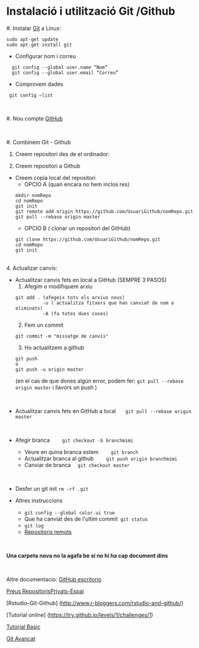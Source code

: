 # Instalació i utilització Git /Github


#.  Instalar [Git](https://git-scm.com/book/es/v1/Empezando-Instalando-Git) a Linux:
```
sudo apt-get update
sudo apt-get install git
```

  * Configurar nom i correu 
```
  git config --global user.name “Nom”
  git config --global user.email “Correu”
```
  * Comprovem dades
```
 git config –list
```
<br>


#. Nou compte [GitHub](https://github.com) 

<br>

#. Combinem Git - Github
1. Creem repositori des de el ordinador:
```  ```

2. Creem repositori a Github
* Creem copia local del repositori
	* OPCIO A (quan encara no hem inclos res) 
	```
	mkdir nomRepo
	cd nomRepo
	git init 
	git remote add origin https://github.com/UsuariGithub/nomRepo.git
	git pull --rebase origin master
	```
	* OPCIO B ( clonar un repositori del GitHub)
	```
	git clone https://github.com/UsuariGithub/nomRepo.git
	cd nomRepo
	git init 
	```
	
<br>
4. Actualizar canvis:

* Actualitzar canvis fets en local a GitHub (SEMPRE 3 PASOS)
	1. Afegim o modifiquem arxiu
    ```
    git add . (afegeix tots els arxius nous)
              -u ( actualitza fitxers que han canviat de nom o eliminats)
              -A (fa totes dues coses)
    ```
  	2. Fem un commit
    ```
    git commit -m "missatge de canvis"
    ```
   	3. Ho actualitzem a github
    ```
    git push 
    o
    git push -u origin master
    ```
    (en el cas de que dones algún error, podem fer: ```git pull --rebase origin master``` i llavors un push )
    
<br>
	
* Actualitzar canvis fets en GitHub a local
  ```    git pull --rebase origin master  ```
  
  <br>
  
* Afegir branca 
 	```  	git checkout -b branchmimi  	```
	* Veure en quina branca estem
	``` 	git branch 	```
	* Actualitzar branca al github
	``` 	git push origin branchmimi 	```
	* Canviar de branca 
  ```   git checkout master   ```

<br>

* Desfer un git init
```rm -rf .git```

* Altres instruccions
	* ```git config --global color.ui true ```
	* Que ha canviat des de l'ultim commit``` git status```
	* ```git log```
	* [Repositoris remots](https://git-scm.com/book/es/v1/Fundamentos-de-Git-Trabajando-con-repositorios-remotos)


<br>

**Una carpeta nova no la agafa be si no hi ha cap document dins**

<br>

Altre documentacio: 
[GitHub escritorio](https://desktop.github.com/)

[Preus RepositorisPrivats-Espai](https://github.com/pricing)

[Rstudio-Git-Github] (http://www.r-bloggers.com/rstudio-and-github/)

[Tutorial online] (https://try.github.io/levels/1/challenges/1)

[Tutorial Basic](http://rogerdudler.github.io/git-guide/index.es.html)

[Git Avançat](https://git-scm.com/book/es/v1)
